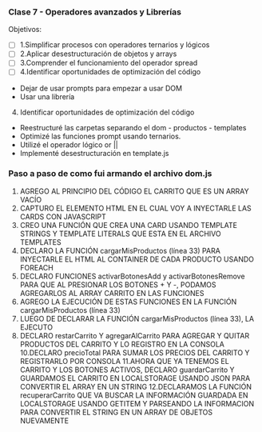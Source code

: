 ### Clase 7 - Operadores avanzados y Librerías

Objetivos:

- [ ] 1.Simplificar procesos con operadores ternarios y lógicos
- [ ] 2.Aplicar desestructuración de objetos y arrays
- [ ] 3.Comprender el funcionamiento del operador spread
- [ ] 4.Identificar oportunidades de optimización del código

- Dejar de usar prompts para empezar a usar DOM
- Usar una librería

4. Identificar oportunidades de optimización del código

- Reestructuré las carpetas separando el dom - productos - templates
- Optimizé las funciones prompt usando ternarios.
- Utilizé el operador lógico or ||
- Implementé desestructuración en template.js

### Paso a paso de como fui armando el archivo dom.js

1. AGREGO AL PRINCIPIO DEL CÓDIGO EL CARRITO QUE ES UN ARRAY VACÍO
2. CAPTURO EL ELEMENTO HTML EN EL CUAL VOY A INYECTARLE LAS CARDS CON JAVASCRIPT
3. CREO UNA FUNCIÓN QUE CREA UNA CARD USANDO TEMPLATE STRINGS Y TEMPLATE LITERALS QUE ESTA EN EL ARCHIVO TEMPLATES
4. DECLARO LA FUNCIÓN cargarMisProductos (línea 33) PARA INYECTARLE EL HTML AL CONTAINER DE CADA PRODUCTO USANDO FOREACH
5. DECLARO FUNCIONES activarBotonesAdd y activarBotonesRemove PARA QUE AL PRESIONAR LOS BOTONES + Y -, PODAMOS AGREGARLOS AL ARRAY CARRITO EN LAS FUNCIONES
6. AGREGO LA EJECUCIÓN DE ESTAS FUNCIONES EN LA FUNCIÓN cargarMisProductos (línea 33)
7. LUEGO DE DECLARAR LA FUNCIÓN cargarMisProductos (línea 33), LA EJECUTO
8. DECLARO restarCarrito Y agregarAlCarrito PARA AGREGAR Y QUITAR PRODUCTOS DEL CARRITO Y LO REGISTRO EN LA CONSOLA
   10.DECLARO precioTotal PARA SUMAR LOS PRECIOS DEL CARRITO Y REGISTRARLO POR CONSOLA
   11.AHORA QUE YA TENEMOS EL CARRITO Y LOS BOTONES ACTIVOS, DECLARO guardarCarrito Y GUARDAMOS EL CARRITO EN LOCALSTORAGE USANDO JSON PARA CONVERTIR EL ARRAY EN UN STRING
   12.DECLARAMOS LA FUNCIÓN recuperarCarrito QUE VA BUSCAR LA INFORMACIÓN GUARDADA EN LOCALSTORAGE USANDO GETITEM Y PARSEANDO LA INFORMACION PARA CONVERTIR EL STRING EN UN ARRAY DE OBJETOS NUEVAMENTE

